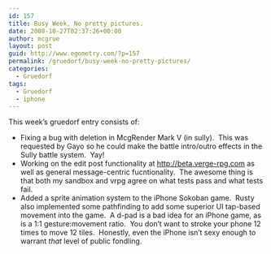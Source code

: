 ```yaml
---
id: 157
title: Busy Week, No pretty pictures.
date: 2008-10-27T02:37:26+00:00
author: mcgrue
layout: post
guid: http://www.egometry.com/?p=157
permalink: /gruedorf/busy-week-no-pretty-pictures/
categories:
  - Gruedorf
tags:
  - Gruedorf
  - iphone
---
```

This week&#8217;s gruedorf entry consists of:

  * Fixing a bug with deletion in McgRender Mark V (in sully).  This was requested by Gayo so he could make the battle intro/outro effects in the Sully battle system.  Yay!
  * Working on the edit post functionality at http://beta.verge-rpg.com as well as general message-centric fucntionality.  The awesome thing is that both my sandbox and vrpg agree on what tests pass and what tests fail.
  * Added a sprite animation system to the iPhone Sokoban game.  Rusty also implemented some pathfinding to add some superior UI tap-based movement into the game.  A d-pad is a bad idea for an iPhone game, as is a 1:1 gesture:movement ratio.  You don&#8217;t want to stroke your phone 12 times to move 12 tiles.  Honestly, even the iPhone isn&#8217;t sexy enough to warrant _that_ level of public fondling.